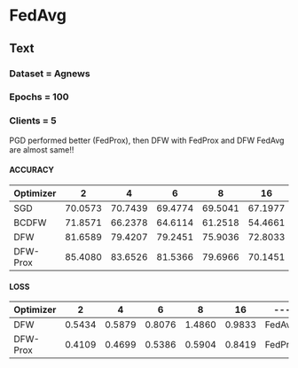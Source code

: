 # FedAvg
<h2> Text</h2>
<h3> Dataset = Agnews </h3>
<h3> Epochs = 100 </h3>
<h3> Clients = 5 </h3>

PGD performed better (FedProx), then DFW with FedProx and DFW FedAvg are almost same!!
<h4> ACCURACY</h4>

| Optimizer | 2 | 4 | 6 | 8 | 16 | --- |
| --- | --- | --- | --- | --- | --- | --- |
| SGD | 70.0573 | 70.7439 | 69.4774 | 69.5041 | 67.1977 | FedAvg |
| BCDFW | 71.8571 | 66.2378 | 64.6114 | 61.2518 | 54.4661 | FedAvg |
| DFW | 81.6589 | 79.4207 | 79.2451 | 75.9036 | 72.8033 |  FedAvg|
| DFW-Prox | 85.4080 | 83.6526 | 81.5366 | 79.6966 | 70.1451 | FedProx |

<h4> LOSS</h4>

| Optimizer | 2 | 4 | 6 | 8 | 16 | --- |
| --- | --- | --- | --- | --- | --- | --- |
| DFW | 0.5434 | 0.5879 | 0.8076 | 1.4860 | 0.9833 |  FedAvg|
| DFW-Prox | 0.4109 | 0.4699 | 0.5386 | 0.5904 |  0.8419 | FedProx |
